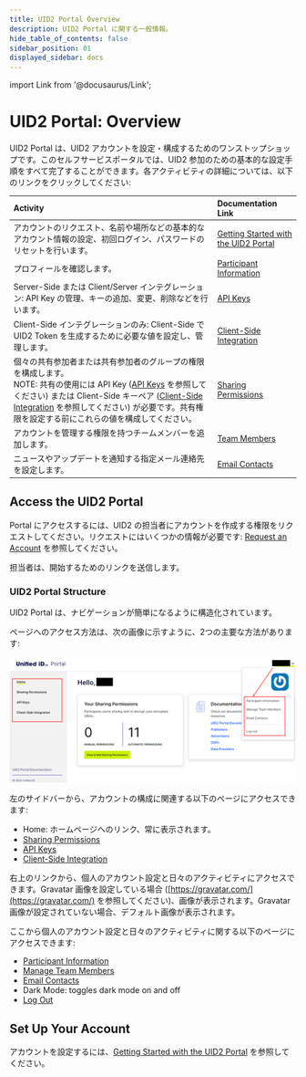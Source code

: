 ```yaml
---
title: UID2 Portal Overview
description: UID2 Portal に関する一般情報。
hide_table_of_contents: false
sidebar_position: 01
displayed_sidebar: docs
---
```


import Link from '@docusaurus/Link';

# UID2 Portal: Overview

UID2 Portal は、UID2 アカウントを設定・構成するためのワンストップショップです。このセルフサービスポータルでは、UID2 参加のための基本的な設定手順をすべて完了することができます。各アクティビティの詳細については、以下のリンクをクリックしてください:

| Activity | Documentation Link |
| :--- | :--- | 
| アカウントのリクエスト、名前や場所などの基本的なアカウント情報の設定、初回ログイン、パスワードのリセットを行います。 | [Getting Started with the UID2 Portal](portal-getting-started.md) |
| プロフィールを確認します。 | [Participant Information](participant-info.md) |
| Server-Side または Client/Server インテグレーション: API Key の管理、キーの追加、変更、削除などを行います。 | [API Keys](api-keys.md) |
| Client-Side インテグレーションのみ: Client-Side で UID2 Token を生成するために必要な値を設定し、管理します。 | [Client-Side Integration](client-side-integration.md) |
| 個々の共有参加者または共有参加者のグループの権限を構成します。<br/>NOTE: 共有の使用には API Key ([API Keys](api-keys.md) を参照してください) または Client-Side キーペア ([Client-Side Integration](client-side-integration.md) を参照してください) が必要です。共有権限を設定する前にこれらの値を構成してください。 | [Sharing Permissions](sharing-permissions.md) |
| アカウントを管理する権限を持つチームメンバーを追加します。 | [Team Members](team-members.md) |
| ニュースやアップデートを通知する指定メール連絡先を設定します。 | [Email Contacts](email-contacts.md) |

## Access the UID2 Portal

Portal にアクセスするには、UID2 の担当者にアカウントを作成する権限をリクエストしてください。リクエストにはいくつかの情報が必要です: [Request an Account](portal-getting-started.md#request-an-account) を参照してください。

担当者は、開始するためのリンクを送信します。

### UID2 Portal Structure

UID2 Portal は、ナビゲーションが簡単になるように構造化されています。

ページへのアクセス方法は、次の画像に示すように、2つの主要な方法があります:

![UID2 Portal Structure](images/portal-uid2-overview.png)

左のサイドバーから、アカウントの構成に関連する以下のページにアクセスできます:

- Home: ホームページへのリンク、常に表示されます。
- [Sharing Permissions](sharing-permissions.md)
- [API Keys](api-keys.md)
- [Client-Side Integration](client-side-integration.md)

右上のリンクから、個人のアカウント設定と日々のアクティビティにアクセスできます。Gravatar 画像を設定している場合 ([https://gravatar.com/](https://gravatar.com/) を参照してください)、画像が表示されます。Gravatar 画像が設定されていない場合、デフォルト画像が表示されます。

ここから個人のアカウント設定と日々のアクティビティに関する以下のページにアクセスできます:

- [Participant Information](participant-info.md)
- [Manage Team Members](team-members.md)
- [Email Contacts](email-contacts.md)
- Dark Mode: toggles dark mode on and off
- [Log Out](portal-getting-started.md#log-out)

## Set Up Your Account

アカウントを設定するには、[Getting Started with the UID2 Portal](portal-getting-started.md) を参照してください。
